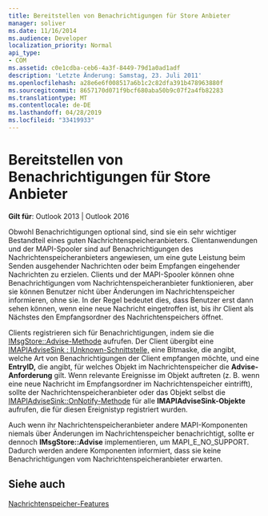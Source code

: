 ```yaml
---
title: Bereitstellen von Benachrichtigungen für Store Anbieter
manager: soliver
ms.date: 11/16/2014
ms.audience: Developer
localization_priority: Normal
api_type:
- COM
ms.assetid: c0e1cdba-ceb6-4a3f-8449-79d1a0ad1adf
description: 'Letzte Änderung: Samstag, 23. Juli 2011'
ms.openlocfilehash: a28e6e6f008517a6b1c2c82dfa391b478963880f
ms.sourcegitcommit: 8657170d071f9bcf680aba50b9c07f2a4fb82283
ms.translationtype: MT
ms.contentlocale: de-DE
ms.lasthandoff: 04/28/2019
ms.locfileid: "33419933"
---
```

# <a name="providing-notifications-for-message-store-providers"></a>Bereitstellen von Benachrichtigungen für Store Anbieter

  
  
**Gilt für**: Outlook 2013 | Outlook 2016 
  
Obwohl Benachrichtigungen optional sind, sind sie ein sehr wichtiger Bestandteil eines guten Nachrichtenspeicheranbieters. Clientanwendungen und der MAPI-Spooler sind auf Benachrichtigungen des Nachrichtenspeicheranbieters angewiesen, um eine gute Leistung beim Senden ausgehender Nachrichten oder beim Empfangen eingehender Nachrichten zu erzielen. Clients und der MAPI-Spooler können ohne Benachrichtigungen vom Nachrichtenspeicheranbieter funktionieren, aber sie können Benutzer nicht über Änderungen im Nachrichtenspeicher informieren, ohne sie. In der Regel bedeutet dies, dass Benutzer erst dann sehen können, wenn eine neue Nachricht eingetroffen ist, bis ihr Client als Nächstes den Empfangsordner des Nachrichtenspeichers öffnet.
  
Clients registrieren sich für Benachrichtigungen, indem sie die [IMsgStore::Advise-Methode](imsgstore-advise.md) aufrufen. Der Client übergibt eine [IMAPIAdviseSink : IUnknown-Schnittstelle,](imapiadvisesinkiunknown.md) eine Bitmaske, die angibt, welche Art von Benachrichtigungen der Client empfangen möchte, und eine **EntryID,** die angibt, für welches Objekt im Nachrichtenspeicher die **Advise-Anforderung** gilt. Wenn relevante Ereignisse im Objekt auftreten (z. B. wenn eine neue Nachricht im Empfangsordner im Nachrichtenspeicher eintrifft), sollte der Nachrichtenspeicheranbieter oder das Objekt selbst die [IMAPIAdviseSink::OnNotify-Methode](imapiadvisesink-onnotify.md) für alle **IMAPIAdviseSink-Objekte** aufrufen, die für diesen Ereignistyp registriert wurden. 
  
Auch wenn ihr Nachrichtenspeicheranbieter andere MAPI-Komponenten niemals über Änderungen im Nachrichtenspeicher benachrichtigt, sollte er dennoch **IMsgStore::Advise** implementieren, um MAPI_E_NO_SUPPORT. Dadurch werden andere Komponenten informiert, dass sie keine Benachrichtigungen vom Nachrichtenspeicheranbieter erwarten. 
  
## <a name="see-also"></a>Siehe auch



[Nachrichtenspeicher-Features](message-store-features.md)

